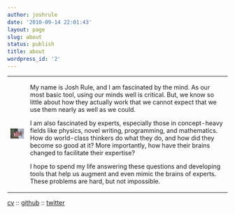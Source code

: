 ```yaml
---
author: joshrule
date: '2010-09-14 22:01:43'
layout: page
slug: about
status: publish
title: about
wordpress_id: '2'
---
```


<table>
<tr>
<td><img src="/a/josh.jpg"></td>
<td>

<p>My name is Josh Rule, and I am fascinated by the mind. As our most basic
tool, using our minds well is critical. But, we know so little about how they
actually work that we cannot expect that we use them nearly as well as we
could.</p>

<p>I am also fascinated by experts, especially those in concept-heavy fields
like physics, novel writing, programming, and mathematics. How do world-class
thinkers do what they do, and how did they become so good at it? More
importantly, how have their brains changed to facilitate their expertise?</p>

<p>I hope to spend my life answering these questions and developing tools that
help us augment and even mimic the brains of experts.  These problems are hard,
but not impossible.</p>
</td>
</tr>
</table>

[cv][1] :: [github][2] :: [twitter][3]

[1]: /cv
[2]: https://github.com/joshrule
[3]: http://twitter.com/joshrule
